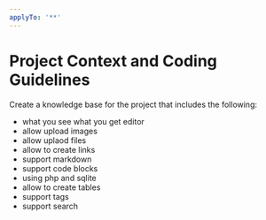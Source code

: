 ```yaml
---
applyTo: '**'
---
```

# Project Context and Coding Guidelines
Create a knowledge base for the project that includes the following:
- what you see what you get editor
- allow upload images
- allow uplaod files
- allow to create links
- support markdown
- support code blocks
- using php and sqlite
- allow to create tables
- support tags
- support search
